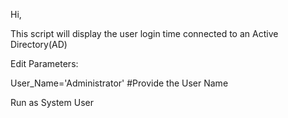 Hi,

This script will display the user login time connected to an Active Directory(AD)

Edit Parameters:

User_Name='Administrator' #Provide the User Name

Run as System User